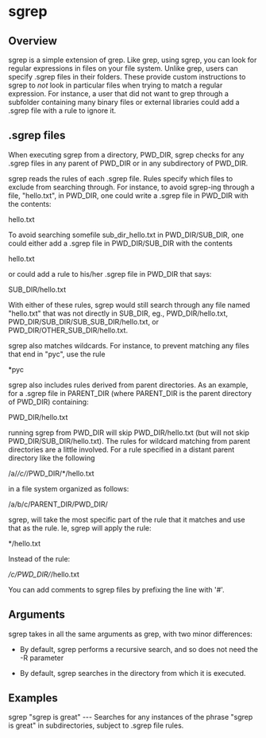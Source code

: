 sgrep
==================

Overview
------------------
sgrep is a simple extension of grep.  Like grep, using sgrep, you can
look for regular expressions in files on your file system.  Unlike
grep, users can specify .sgrep files in their folders.  These provide
custom instructions to sgrep to *not* look in particular files when
trying to match a regular expression.  For instance, a user that did
not want to grep through a subfolder containing many binary files or
external libraries could add a .sgrep file with a rule to ignore it.

.sgrep files
-------------------
When executing sgrep from a directory, PWD_DIR, sgrep checks for any
.sgrep files in any parent of PWD_DIR or in any subdirectory of
PWD_DIR.

sgrep reads the rules of each .sgrep file.  Rules specify which files
to exclude from searching through.  For instance, to avoid sgrep-ing
through a file, "hello.txt", in PWD_DIR, one could write a .sgrep file
in PWD_DIR with the contents:

hello.txt

To avoid searching somefile sub_dir_hello.txt in PWD_DIR/SUB_DIR, one
could either add a .sgrep file in PWD_DIR/SUB_DIR with the contents

hello.txt

or could add a rule to his/her .sgrep file in PWD_DIR that says:

SUB_DIR/hello.txt

With either of these rules, sgrep would still search through any file
named "hello.txt" that was not directly in SUB_DIR, eg.,
PWD_DIR/hello.txt, PWD_DIR/SUB_DIR/SUB_SUB_DIR/hello.txt, or
PWD_DIR/OTHER_SUB_DIR/hello.txt.

sgrep also matches wildcards.  For instance, to prevent matching any 
files that end in "pyc", use the rule

*pyc

sgrep also includes rules derived from parent directories.  As an
example, for a .sgrep file in PARENT_DIR (where PARENT_DIR is the
parent directory of PWD_DIR) containing:

PWD_DIR/hello.txt

running sgrep from PWD_DIR will skip PWD_DIR/hello.txt (but will not
skip PWD_DIR/SUB_DIR/hello.txt).  The rules for wildcard matching from
parent directories are a little involved.  For a rule specified in a
distant parent directory like the following

/a/*/c/*/PWD_DIR/*/hello.txt

in a file system organized as follows:

/a/b/c/PARENT_DIR/PWD_DIR/

sgrep, will take the most specific part of the rule that it matches
and use that as the rule.  Ie, sgrep will apply the rule:

*/hello.txt

Instead of the rule:

*/c/PWD_DIR/*/hello.txt

You can add comments to sgrep files by prefixing the line with '#'.


Arguments
------------------
sgrep takes in all the same arguments as grep, with two minor
differences:

  * By default, sgrep performs a recursive search, and so does not
    need the -R parameter

  * By default, sgrep searches in the directory from which it is
    executed.


Examples
------------------
sgrep "sgrep is great"  --- Searches for any instances of the phrase
"sgrep is great" in subdirectories, subject to .sgrep file rules.
